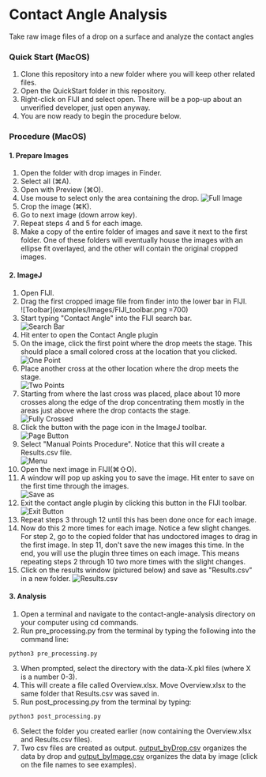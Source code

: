 # Contact Angle Analysis
Take raw image files of a drop on a surface and analyze the contact angles
### Quick Start (MacOS)
1. Clone this repository into a new folder where you will keep other related files.
2. Open the QuickStart folder in this repository.
3. Right-click on FIJI and select open. There will be a pop-up about an unverified developer, just open anyway.
4. You are now ready to begin the procedure below.

### Procedure (MacOS)
#### 1. Prepare Images
1. Open the folder with drop images in Finder.
2. Select all (⌘A).
3. Open with Preview (⌘O).
4. Use mouse to select only the area containing the drop.
![Full Image](examples/Images/Full_image.png)
5. Crop the image (⌘K).
6. Go to next image (down arrow key).
7. Repeat steps 4 and 5 for each image.
8. Make a copy of the entire folder of images and save it next to the first folder. One of these folders will eventually house the images with an ellipse fit overlayed, and the other will contain the original cropped images.
#### 2. ImageJ
1. Open FIJI.
2. Drag the first cropped image file from finder into the lower bar in FIJI.\
![Toolbar](examples/Images/FIJI_toolbar.png =700)
3. Start typing "Contact Angle" into the FIJI search bar.\
![Search Bar](examples/Images/Contact_Angle_plugin.png)
4. Hit enter to open the Contact Angle plugin
5. On the image, click the first point where the drop meets the stage. This should place a small colored cross at the location that you clicked.\
![One Point](examples/Images/1_point.png)
6. Place another cross at the other location where the drop meets the stage.\
![Two Points](examples/Images/Drop_with_bottom_points.png)
7. Starting from where the last cross was placed, place about 10 more crosses along the edge of the drop concentrating them mostly in the areas just above where the drop contacts the stage.\
![Fully Crossed](examples/Images/Drop_with_points.png)
8. Click the button with the page icon in the ImageJ toolbar.\
![Page Button](examples/Images/Page_button.png)
9. Select "Manual Points Procedure". Notice that this will create a Results.csv file.\
![Menu](examples/Images/Contact_menu.png)
10. Open the next image in FIJI(⌘⇧O).
11. A window will pop up asking you to save the image. Hit enter to save on the first time through the images.\
![Save as](examples/Images/Save_as.png)
12. Exit the contact angle plugin by clicking this button in the FIJI toolbar.\
![Exit Button](examples/Images/exit.png)
13. Repeat steps 3 through 12 until this has been done once for each image.
14. Now do this 2 more times for each image. Notice a few slight changes. For step 2, go to the copied folder that has undoctored images to drag in the first image. In step 11, don't save the new images this time. In the end, you will use the plugin three times on each image. This means repeating steps 2 through 10 two more times with the slight changes.
15. Click on the results window (pictured below) and save as "Results.csv" in a new folder.
![Results.csv](examples/Images/Results_file.png)
#### 3. Analysis
1. Open a terminal and navigate to the contact-angle-analysis directory on your computer using cd commands.
2. Run pre_processing.py from the terminal by typing the following into the command line:
```
python3 pre_processing.py
```
3. When prompted, select the directory with the data-X.pkl files (where X is a number 0-3).
4. This will create a file called Overview.xlsx. Move Overview.xlsx to the same folder that Results.csv was saved in.
5. Run post_processing.py from the terminal by typing:
```
python3 post_processing.py
```
6. Select the folder you created earlier (now containing the Overview.xlsx and Results.csv files).
5. Two csv files are created as output. [output_byDrop.csv](examples/output_byDrop.csv) organizes the data by drop and [output_byImage.csv](examples/output_byImage.csv) organizes the data by image (click on the file names to see examples).
